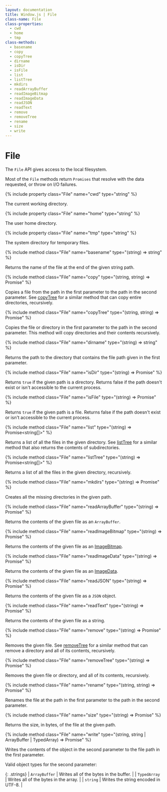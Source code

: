 ```yaml
---
layout: documentation
title: Window.js | File
class-name: File
class-properties:
  - cwd
  - home
  - tmp
class-methods:
  - basename
  - copy
  - copyTree
  - dirname
  - isDir
  - isFile
  - list
  - listTree
  - mkdirs
  - readArrayBuffer
  - readImageBitmap
  - readImageData
  - readJSON
  - readText
  - remove
  - removeTree
  - rename
  - size
  - write
---
```


File
====

The `File` API gives access to the local filesystem.

Most of the `File` methods return `Promises` that resolve with the data
requested, or throw on I/O failures.


{% include property class="File" name="cwd" type="string" %}

The current working directory.


{% include property class="File" name="home" type="string" %}

The user home directory.


{% include property class="File" name="tmp" type="string" %}

The system directory for temporary files.


{% include method class="File" name="basename" type="(string) => string" %}

Returns the name of the file at the end of the given string path.


{% include method class="File" name="copy"
   type="(string, string) => Promise<void>"
%}

Copies a file from the path in the first parameter to the path in the second
parameter. See [copyTree](#File.copyTree) for a similar method that can copy
entire directories, recursively.


{% include method class="File" name="copyTree"
   type="(string, string) => Promise<void>"
%}

Copies the file or directory in the first parameter to the path in the second
parameter. This method will copy directories and their contents recursively.


{% include method class="File" name="dirname" type="(string) => string" %}

Returns the path to the directory that contains the file path given in the
first parameter.


{% include method class="File" name="isDir"
   type="(string) => Promise<boolean>"
%}

Returns `true` if the given path is a directory. Returns false if the path
doesn't exist or isn't accessible to the current process.


{% include method class="File" name="isFile"
   type="(string) => Promise<boolean>"
%}

Returns `true` if the given path is a file. Returns false if the path
doesn't exist or isn't accessible to the current process.


{% include method class="File" name="list"
   type="(string) => Promise<string[]>"
%}

Returns a list of all the files in the given directory. See
[listTree](#File.listTree) for a similar method that also returns the contents
of subdirectories.


{% include method class="File" name="listTree"
   type="(string) => Promise<string[]>"
%}

Returns a list of all the files in the given directory, recursively.


{% include method class="File" name="mkdirs"
   type="(string) => Promise<void>"
%}

Creates all the missing directories in the given path.


{% include method class="File" name="readArrayBuffer"
   type="(string) => Promise<ArrayBuffer>"
%}

Returns the contents of the given file as an `ArrayBuffer`.


{% include method class="File" name="readImageBitmap"
   type="(string) => Promise<ImageBitmap>"
%}

Returns the contents of the given file as an [ImageBitmap](/doc/imagebitmap).


{% include method class="File" name="readImageData"
   type="(string) => Promise<ImageData>"
%}

Returns the contents of the given file as an [ImageData](/doc/imagedata).


{% include method class="File" name="readJSON"
   type="(string) => Promise<Json>"
%}

Returns the contents of the given file as a `JSON` object.


{% include method class="File" name="readText"
   type="(string) => Promise<sTring>"
%}

Returns the contents of the given file as a string.


{% include method class="File" name="remove"
   type="(string) => Promise<void>"
%}

Removes the given file. See [removeTree](#File.removeTree) for a similar method
that can remove a directory and all of its contents, recursively.


{% include method class="File" name="removeTree"
   type="(string) => Promise<void>"
%}

Removes the given file or directory, and all of its contents, recursively.


{% include method class="File" name="rename"
   type="(string, string) => Promise<void>"
%}

Renames the file at the path in the first parameter to the path in the
second parameter.


{% include method class="File" name="size"
   type="(string) => Promise<number>"
%}

Returns the size, in bytes, of the file at the given path.


{% include method class="File" name="write"
   type="(string, string | ArrayBuffer | TypedArray) => Promise<void>"
%}

Writes the contents of the object in the second parameter to the file path in
the first parameter.

Valid object types for the second parameter:

{: .strings}
| `ArrayBuffer` | Writes all of the bytes in the buffer.                       |
| `TypedArray`  | Writes all of the bytes in the array.                        |
| `string`      | Writes the string encoded in UTF-8.                          |
